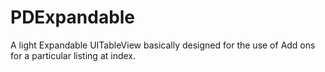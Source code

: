 # PDExpandable
A light Expandable UITableView basically designed for the use of Add ons for a particular listing at index.
